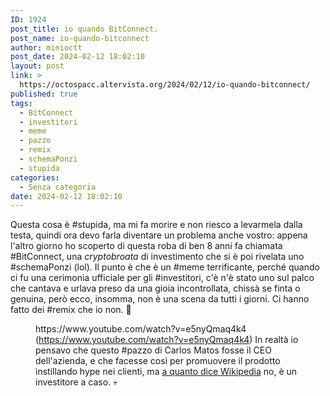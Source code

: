 ```yaml
---
ID: 1924
post_title: io quando BitConnect.
post_name: io-quando-bitconnect
author: minioctt
post_date: 2024-02-12 18:02:10
layout: post
link: >
  https://octospacc.altervista.org/2024/02/12/io-quando-bitconnect/
published: true
tags:
  - BitConnect
  - investitori
  - meme
  - pazzo
  - remix
  - schemaPonzi
  - stupida
categories:
  - Senza categoria
date: 2024-02-12 18:02:10
---
```

<!-- wp:paragraph -->
<p>Questa cosa è #stupida, ma mi fa morire e non riesco a levarmela dalla testa, quindi ora devo farla diventare un problema anche vostro: appena l'altro giorno ho scoperto di questa roba di ben 8 anni fa chiamata #BitConnect, una <em>cryptobroata</em> di investimento che si è poi rivelata uno #schemaPonzi (lol). Il punto è che è un #meme terrificante, perché quando ci fu una cerimonia ufficiale per gli #investitori, c'è n'è stato uno sul palco che cantava e urlava preso da una gioia incontrollata, chissà se finta o genuina, però ecco, insomma, non è una scena da tutti i giorni. Ci hanno fatto dei #remix che io non. 🥴️</p>
<!-- /wp:paragraph -->

<!-- wp:paragraph -->
<p></p>
<!-- /wp:paragraph -->

<!-- wp:embed {"url":"https://www.youtube.com/watch?v=e5nyQmaq4k4","type":"video","providerNameSlug":"youtube","responsive":true,"className":"wp-embed-aspect-16-9 wp-has-aspect-ratio"} -->
<figure class="wp-block-embed is-type-video is-provider-youtube wp-block-embed-youtube wp-embed-aspect-16-9 wp-has-aspect-ratio"><div class="wp-block-embed__wrapper">
https://www.youtube.com/watch?v=e5nyQmaq4k4
</div><figcaption class="wp-element-caption">(<a href="https://www.youtube.com/watch?v=e5nyQmaq4k4">https://www.youtube.com/watch?v=e5nyQmaq4k4</a>) In realtà io pensavo che questo #pazzo di Carlos Matos fosse il CEO dell'azienda, e che facesse così per promuovere il prodotto instillando hype nei clienti, ma <a href="https://en.wikipedia.org/wiki/Bitconnect#Internet_meme">a quanto dice Wikipedia</a> no, è un investitore a caso. 💀️</figcaption></figure>
<!-- /wp:embed -->